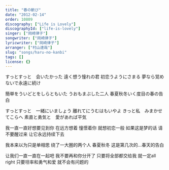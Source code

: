 ```yaml
---
title: "春の歓び"
date: "2012-02-14"
order: 10809
discography: ["Life is Lovely"]
discographyId: ["life-is-lovely"]
singer: ["岡崎律子"]
songwriter: ["岡崎律子"]
lyricwriter: ["岡崎律子"]
arranger: ["村山達哉"]
slug: "songs/haru-no-kanbi"
tags: []
license: {}
---
```


すっとすっと　会いたかった
遠く想う憧れの君
初恋うようにさまる
夢なら覚めないで永遠に続け

簡単をういどとをしらともいた
うおもまぶした二人
春夏秋冬いく度目の春の告白

すっとすっと　一緒にいましょう
離れてにうむはもいやよ
きっと私　みまかせてこらへ
素直と勇気と　愛があれば平気

我一直一直好想要见到你
在远方想着 憧憬着你
就想初恋一般
如果这是梦的话 请不要醒过来 让它永远持续下去

我本来以为只是单相思
绕了一大圈的两个人
春夏秋冬
这是第几次的...春天的告白

让我们一直一直在一起吧
我不要再和你分开了
只要将全部都交给我 就一定all right
只要坦率和勇气和爱 就不会有问题的
